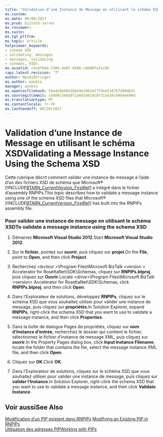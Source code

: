```yaml
---
title: "Validation d’une Instance de Message en utilisant le schéma XSD | Documents Microsoft"
ms.custom: 
ms.date: 06/08/2017
ms.prod: biztalk-server
ms.reviewer: 
ms.suite: 
ms.tgt_pltfrm: 
ms.topic: article
helpviewer_keywords:
- schema XSD
- validating, messages
- messages, validating
- schemas, XSDs
ms.assetid: c4cbf6b4-130d-4e0f-840b-c8008fafac0b
caps.latest.revision: "7"
author: MandiOhlinger
ms.author: mandia
manager: anneta
ms.openlocfilehash: 50a4e0b08e3bbe9e29b3417fd6e53475fd98483c
ms.sourcegitcommit: cb908c540d8f1a692d01dc8f313e16cb4b4e696d
ms.translationtype: MT
ms.contentlocale: fr-FR
ms.lasthandoff: 09/20/2017
---
```

# <a name="validating-a-message-instance-using-the-schema-xsd"></a><span data-ttu-id="47fa5-102">Validation d’une Instance de Message en utilisant le schéma XSD</span><span class="sxs-lookup"><span data-stu-id="47fa5-102">Validating a Message Instance Using the Schema XSD</span></span>
<span data-ttu-id="47fa5-103">Cette rubrique décrit comment valider une instance de message à l’aide d’un des fichiers XSD de schéma que Microsoft® [!INCLUDE[BTARN_CurrentVersion_FirstRef](../../includes/btarn-currentversion-firstref-md.md)] a intégré dans le fichier d’assembly RNPIPs.</span><span class="sxs-lookup"><span data-stu-id="47fa5-103">This topic describes how to validate a message instance using one of the schema XSD files that Microsoft® [!INCLUDE[BTARN_CurrentVersion_FirstRef](../../includes/btarn-currentversion-firstref-md.md)] has built into the RNPIPs assembly file.</span></span>  
  
### <a name="to-validate-a-message-instance-using-the-schema-xsd"></a><span data-ttu-id="47fa5-104">Pour valider une instance de message en utilisant le schéma XSD</span><span class="sxs-lookup"><span data-stu-id="47fa5-104">To validate a message instance using the schema XSD</span></span>  
  
1.  <span data-ttu-id="47fa5-105">Démarrez **Microsoft Visual Studio 2012**.</span><span class="sxs-lookup"><span data-stu-id="47fa5-105">Start **Microsoft Visual Studio 2012**.</span></span>  
  
2.  <span data-ttu-id="47fa5-106">Sur le **fichier**, pointez sur **ouvrir**, puis cliquez sur **projet**.</span><span class="sxs-lookup"><span data-stu-id="47fa5-106">On the **File**, point to **Open**, and then click **Project**.</span></span>  
  
3.  <span data-ttu-id="47fa5-107">Recherchez  *\<lecteur >*\Program Files\Microsoft BizTalk \<version > Accelerator for RosettaNet\SDK\Schemas, cliquez sur **RNPIPs.btproj**, puis cliquez sur **Ouvrir**.</span><span class="sxs-lookup"><span data-stu-id="47fa5-107">Locate *\<drive>*\Program Files\Microsoft BizTalk \<version> Accelerator for RosettaNet\SDK\Schemas, click **RNPIPs.btproj**, and then click **Open**.</span></span>  
  
4.  <span data-ttu-id="47fa5-108">Dans l’Explorateur de solutions, développez **RNPIPs**, cliquez sur le schéma XSD que vous souhaitez utiliser pour valider une instance de message, puis cliquez sur **propriétés**.</span><span class="sxs-lookup"><span data-stu-id="47fa5-108">In Solution Explorer, expand **RNPIPs**, right-click the schema XSD that you want to use to validate a message instance, and then click **Properties**.</span></span>  
  
5.  <span data-ttu-id="47fa5-109">Dans la boîte de dialogue Pages de propriétés, cliquez sur **nom d’Instance d’entrée**, recherchez le dossier qui contient le fichier, sélectionnez le fichier d’instance de message XML, puis cliquez sur **ouvrir**.</span><span class="sxs-lookup"><span data-stu-id="47fa5-109">In the Property Pages dialog box, click **Input Instance Filename**, locate the folder that contains the file, select the message instance XML file, and then click **Open**.</span></span>  
  
6.  <span data-ttu-id="47fa5-110">Cliquez sur **OK**.</span><span class="sxs-lookup"><span data-stu-id="47fa5-110">Click **OK**.</span></span>  
  
7.  <span data-ttu-id="47fa5-111">Dans l’Explorateur de solutions, cliquez sur le schéma XSD que vous souhaitez utiliser pour valider une instance de message, puis cliquez sur **valider l’Instance**.</span><span class="sxs-lookup"><span data-stu-id="47fa5-111">In Solution Explorer, right-click the schema XSD that you want to use to validate a message instance, and then click **Validate Instance**.</span></span>  
  
## <a name="see-also"></a><span data-ttu-id="47fa5-112">Voir aussi</span><span class="sxs-lookup"><span data-stu-id="47fa5-112">See Also</span></span>  
 <span data-ttu-id="47fa5-113">[Modification d’un PIP existant dans RNPIPs](../../adapters-and-accelerators/accelerator-rosettanet/modifying-an-existing-pip-in-rnpips.md) </span><span class="sxs-lookup"><span data-stu-id="47fa5-113">[Modifying an Existing PIP in RNPIPs](../../adapters-and-accelerators/accelerator-rosettanet/modifying-an-existing-pip-in-rnpips.md) </span></span>  
 [<span data-ttu-id="47fa5-114">Utilisation des adresses PIP</span><span class="sxs-lookup"><span data-stu-id="47fa5-114">Working with PIPs</span></span>](../../adapters-and-accelerators/accelerator-rosettanet/working-with-pips.md)